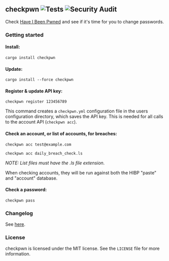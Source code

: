 ## checkpwn ![Tests](https://github.com/brycx/checkpwn/workflows/Tests/badge.svg) ![Security Audit](https://github.com/brycx/checkpwn/workflows/Security%20Audit/badge.svg)
Check [Have I Been Pwned](https://haveibeenpwned.com/) and see if it's time for you to change passwords.


### Getting started

#### Install:
```
cargo install checkpwn
```

#### Update:
```
cargo install --force checkpwn
```

#### Register & update API key:
```
checkpwn register 123456789
```

This command creates a `checkpwn.yml` configuration file in the users configuration directory,
which saves the API key. This is needed for all calls to the account API (`checkpwn acc`).

#### Check an account, or list of accounts, for breaches:
```
checkpwn acc test@example.com
```

```
checkpwn acc daily_breach_check.ls
```

_NOTE: List files must have the .ls file extension._

When checking accounts, they will be run against both the HIBP "paste" and "account" database.

#### Check a password:
```
checkpwn pass
```

### Changelog

See [here](https://github.com/brycx/checkpwn/releases).

### License
checkpwn is licensed under the MIT license. See the `LICENSE` file for more information.
